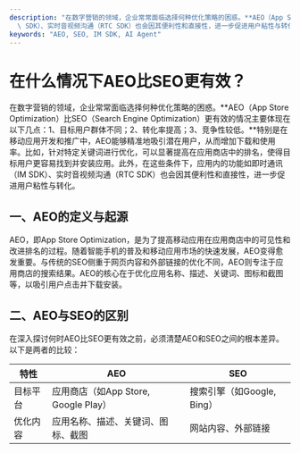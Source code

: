 ```yaml
---
description: "在数字营销的领域，企业常常面临选择何种优化策略的困惑。**AEO（App Store Optimization）比SEO（Search Engine Optimization）更有效的情况主要体现在以下几点：1、目标用户群体不同；2、转化率提高；3、竞争性较低。**特别是在移动应用开发和推广中，AEO能够精准地吸引潜在用户，从而增加下载和使用率。比如，针对特定关键词进行优化，可以显著提高在应用商店中的排名，使得目标用户更容易找到并安装应用。此外，在这些条件下，应用内的功能如即时通讯（IM\
  \ SDK）、实时音视频沟通（RTC SDK）也会因其便利性和直接性，进一步促进用户粘性与转化。"
keywords: "AEO, SEO, IM SDK, AI Agent"
---
```

# 在什么情况下AEO比SEO更有效？

在数字营销的领域，企业常常面临选择何种优化策略的困惑。**AEO（App Store Optimization）比SEO（Search Engine Optimization）更有效的情况主要体现在以下几点：1、目标用户群体不同；2、转化率提高；3、竞争性较低。**特别是在移动应用开发和推广中，AEO能够精准地吸引潜在用户，从而增加下载和使用率。比如，针对特定关键词进行优化，可以显著提高在应用商店中的排名，使得目标用户更容易找到并安装应用。此外，在这些条件下，应用内的功能如即时通讯（IM SDK）、实时音视频沟通（RTC SDK）也会因其便利性和直接性，进一步促进用户粘性与转化。

## 一、AEO的定义与起源

AEO，即App Store Optimization，是为了提高移动应用在应用商店中的可见性和改进排名的过程。随着智能手机的普及和移动应用市场的快速发展，AEO变得愈发重要。与传统的SEO侧重于网页内容和外部链接的优化不同，AEO则专注于应用商店的搜索结果。AEO的核心在于优化应用名称、描述、关键词、图标和截图等，以吸引用户点击并下载安装。

## 二、AEO与SEO的区别

在深入探讨何时AEO比SEO更有效之前，必须清楚AEO和SEO之间的根本差异。以下是两者的比较：

| 特性       | AEO                                   | SEO                                    |
|------------|---------------------------------------|----------------------------------------|
| 目标平台   | 应用商店（如App Store, Google Play） | 搜索引擎（如Google, Bing）            |
| 优化内容   | 应用名称、描述、关键词、图标、截图 | 网站内容、外部链接
